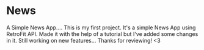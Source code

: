 # News
A Simple News App....
This is my first project.
It's a simple News App using RetroFit API. Made it with the help of a tutorial but I've added some changes in it. 
Still working on new features... Thanks for reviewing! <3
